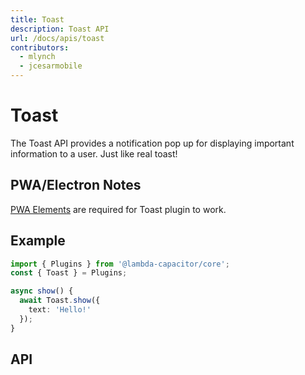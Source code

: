 ```yaml
---
title: Toast
description: Toast API
url: /docs/apis/toast
contributors:
  - mlynch
  - jcesarmobile
---
```


<plugin-platforms platforms="pwa,ios,android,electron"></plugin-platforms>

# Toast

The Toast API provides a notification pop up for displaying important information to a user. Just like real toast!

<plugin-api index="true" name="toast"></plugin-api>

## PWA/Electron Notes

[PWA Elements](/docs/pwa-elements) are required for Toast plugin to work.

## Example

```typescript
import { Plugins } from '@lambda-capacitor/core';
const { Toast } = Plugins;

async show() {
  await Toast.show({
    text: 'Hello!'
  });
}
```

## API

<plugin-api name="toast"></plugin-api>
